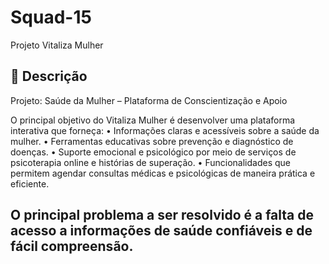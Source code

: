 # Squad-15
Projeto Vitaliza Mulher

## 📌 Descrição
Projeto: Saúde da Mulher – Plataforma de Conscientização e Apoio

O principal objetivo do Vitaliza Mulher é desenvolver uma plataforma interativa que forneça: 
• Informações claras e acessíveis sobre a saúde da mulher. 
• Ferramentas educativas sobre prevenção e diagnóstico de doenças. 
• Suporte emocional e psicológico por meio de serviços de psicoterapia online e histórias de superação. 
• Funcionalidades que permitem agendar consultas médicas e psicológicas de maneira prática e eficiente. 

## O principal problema a ser resolvido é a falta de acesso a informações de saúde confiáveis ​​e de fácil compreensão. 
